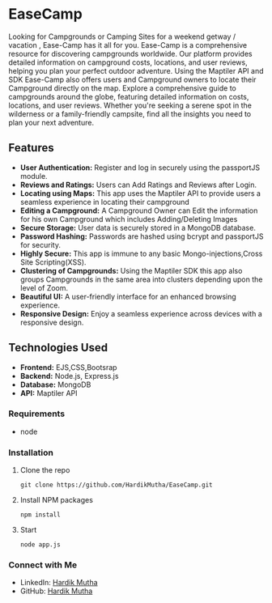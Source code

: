 # EaseCamp

Looking for Campgrounds or Camping Sites for a weekend getway / vacation , Ease-Camp has it all for you. Ease-Camp is a comprehensive resource for discovering campgrounds worldwide. Our platform provides detailed information on campground costs, locations, and user reviews, helping you plan your perfect outdoor adventure. Using the Maptiler API and SDK Ease-Camp also offers users and Campground owners to locate their Campground directly on the map.
Explore a comprehensive guide to campgrounds around the globe, featuring detailed information on costs, locations, and user reviews.
Whether you're seeking a serene spot in the wilderness or a family-friendly campsite, find all the insights you need to plan your next adventure.

## Features


- **User Authentication:** Register and log in securely using the passportJS module.
- **Reviews and Ratings:** Users can Add Ratings and Reviews after Login.
- **Locating using Maps:** This app uses the Maptiler API to provide users a seamless experience in locating their campground
- **Editing a Campground:** A Campground Owner can Edit the information for his own Campground which includes Adding/Deleting Images 
- **Secure Storage:** User data is securely stored in a MongoDB database.
- **Password Hashing:** Passwords are hashed using bcrypt and passportJS for security.
- **Highly Secure:** This app is immune to any basic Mongo-injections,Cross Site Scripting(XSS).
- **Clustering of Campgrounds:** Using the Maptiler SDK this app also groups Campgrounds in the same area into clusters depending upon the level of Zoom.
- **Beautiful UI:** A user-friendly interface for an enhanced browsing experience.
- **Responsive Design:** Enjoy a seamless experience across devices with a responsive design.

## Technologies Used

- **Frontend:** EJS,CSS,Bootsrap
- **Backend:** Node.js, Express.js
- **Database:** MongoDB
- **API:** Maptiler API


### Requirements
-   node

### Installation

1. Clone the repo

    ```
    git clone https://github.com/HardikMutha/EaseCamp.git
    ```

2. Install NPM packages

    ```
    npm install
    ```
3. Start

    ```
    node app.js
    ```
### Connect with Me

- LinkedIn: [Hardik Mutha](https://www.linkedin.com/in/hardik-mutha08/)
- GitHub: [Hardik Mutha](https://github.com/HardikMutha)

